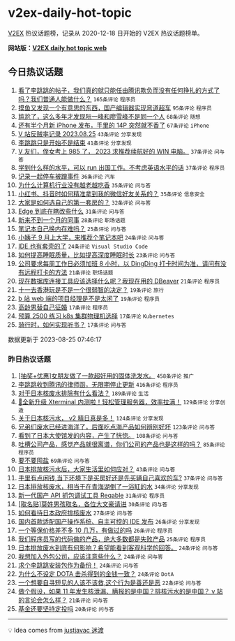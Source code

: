 # v2ex-daily-hot-topic

[V2EX](https://www.v2ex.com/) 热议话题榜，记录从 2020-12-18 日开始的 V2EX 热议话题榜单。

**网站版：[V2EX daily hot topic web](https://boojack.github.io/v2ex-daily-hot-topic-web/)**

## 今日热议话题

<!-- TODAY BEGIN -->

1. [看了李跳跳的帖子，我们真的就只能任由腾讯欺负而没有任何挣扎的方式了吗？我们普通人能做什么？](https://www.v2ex.com/t/968150) `165条评论` `程序员`
1. [摸鱼又发现一个有意思的东西，国产编辑器实现弯道超车](https://www.v2ex.com/t/968207) `95条评论` `程序员`
1. [尴尬了，这么多年才发现阮一峰和廖雪峰不是同一个人](https://www.v2ex.com/t/968159) `68条评论` `随想`
1. [还有半个月新 iPhone 发布，手里的 14P 突然就不香了](https://www.v2ex.com/t/968177) `67条评论` `iPhone`
1. [V 站反贼率记录 2023.08.25](https://www.v2ex.com/t/968265) `43条评论` `分享发现`
1. [李跳跳只是开始不是结束](https://www.v2ex.com/t/968145) `41条评论` `分享发现`
1. [V 友们，侄女考上 985 了， 2023 求推荐续航好的 WIN 电脑。](https://www.v2ex.com/t/968264) `37条评论` `问与答`
1. [学到什么样的水平，可以 run 出国工作。不考虑英语水平的话](https://www.v2ex.com/t/968251) `37条评论` `程序员`
1. [记录一起停车被蹭事件](https://www.v2ex.com/t/968176) `36条评论` `汽车`
1. [为什么计算机行业没有越老越吃香](https://www.v2ex.com/t/968237) `35条评论` `问与答`
1. [小红书、抖音时如何精准拿到我的微信好友关系的？](https://www.v2ex.com/t/968144) `35条评论` `信息安全`
1. [大家是如何选自己的第一套房的？](https://www.v2ex.com/t/968181) `32条评论` `问与答`
1. [Edge 到底在瞎改些什么](https://www.v2ex.com/t/968155) `31条评论` `问与答`
1. [新来不到一个月的同事](https://www.v2ex.com/t/968226) `28条评论` `职场话题`
1. [笔记本自己换内存难吗？](https://www.v2ex.com/t/968236) `25条评论` `问与答`
1. [小姨子 9 月上大学，来推荐个笔记本吧](https://www.v2ex.com/t/968227) `24条评论` `问与答`
1. [IDE 也有套壳的了](https://www.v2ex.com/t/968174) `24条评论` `Visual Studio Code`
1. [如何提高睡眠质量，比如提高深度睡眠时长](https://www.v2ex.com/t/968153) `23条评论` `问与答`
1. [公司要求每周工作日必须加班 8 小时，以 DingDing 打卡时间为准，请问有没有远程打卡的方法](https://www.v2ex.com/t/968182) `21条评论` `职场话题`
1. [现在数据库连接工具应该选择什么呢？我现在用的 DBeaver](https://www.v2ex.com/t/968163) `21条评论` `程序员`
1. [十一去香港玩是不是一个很弱智的决定？](https://www.v2ex.com/t/968291) `19条评论` `旅行`
1. [b 站 web 端的项目经理是不是太闲了](https://www.v2ex.com/t/968211) `19条评论` `程序员`
1. [高龄男替自己征婚](https://www.v2ex.com/t/968271) `17条评论` `程序员`
1. [预算 2500 练习 k8s 集群物理机选择](https://www.v2ex.com/t/968225) `17条评论` `Kubernetes`
1. [骑行时，如何实现听书？](https://www.v2ex.com/t/968220) `17条评论` `问与答`

数据更新于 2023-08-25 07:46:17

<!-- TODAY END -->

### 昨日热议话题

<!-- YESTERDAY BEGIN -->

1. [[抽奖+优惠]女朋友做了一款超好用的固体洗发水。](https://www.v2ex.com/t/967824) `458条评论` `推广`
1. [李跳跳收到腾讯的律师函，无限期停止更新](https://www.v2ex.com/t/967813) `416条评论` `程序员`
1. [对于日本核废水排除有什么看法？](https://www.v2ex.com/t/967976) `189条评论` `生活`
1. [🎉全新升级 Xterminal 内测啦！轻松管理服务器，效率拉满！](https://www.v2ex.com/t/967928) `129条评论` `分享创造`
1. [关于日本核污水， v2 精日真是多！](https://www.v2ex.com/t/968048) `124条评论` `分享发现`
1. [兄弟们废水已经进海洋了，后面吃点海产品如何辨别好坏](https://www.v2ex.com/t/967950) `123条评论` `问与答`
1. [看到了日本大使馆发的内容，产生了恍惚。](https://www.v2ex.com/t/967995) `108条评论` `问与答`
1. [吐槽公司产品，感觉产品就很离谱，你们公司的产品也是这样的吗？](https://www.v2ex.com/t/967873) `85条评论` `程序员`
1. [要不要囤盐](https://www.v2ex.com/t/967832) `69条评论` `问与答`
1. [日本排放核污水后，大家生活里如何应对？](https://www.v2ex.com/t/967945) `43条评论` `问与答`
1. [手里有点闲钱,当下环境下是买房好还是先买辆自己喜欢的车?](https://www.v2ex.com/t/967990) `37条评论` `问与答`
1. [日本排放核废水，相当于在青海湖倒了一浴缸的水](https://www.v2ex.com/t/968127) `34条评论` `分享发现`
1. [新一代国产 API 抓包调试工具 Reqable](https://www.v2ex.com/t/968017) `31条评论` `程序员`
1. [[取名贴]莫姓男孩取名，各位大文豪请进](https://www.v2ex.com/t/968079) `30条评论` `问与答`
1. [如何看待日本政府排核废水](https://www.v2ex.com/t/967978) `27条评论` `问与答`
1. [国内首款适配国产操作系统、自主可控的 IDE 发布](https://www.v2ex.com/t/968064) `26条评论` `分享发现`
1. [一个等保价格差不多 10 几万，有做过的吗](https://www.v2ex.com/t/967816) `26条评论` `程序员`
1. [我们程序员写的代码做的产品，绝大多数都是失败产品](https://www.v2ex.com/t/968003) `25条评论` `程序员`
1. [日本排放废水到底有何影响？希望能看到客观科学的回答。](https://www.v2ex.com/t/968046) `24条评论` `问与答`
1. [我想加入外包公司，应该注意些什么？](https://www.v2ex.com/t/967923) `24条评论` `问与答`
1. [求个李跳跳安装包作为备份！](https://www.v2ex.com/t/967821) `24条评论` `问与答`
1. [为什么不设定 DOTA 击杀得到的金钱一致？](https://www.v2ex.com/t/967820) `24条评论` `DotA`
1. [一个想要自寻短见的人该不该救,这个行为是善还是恶](https://www.v2ex.com/t/968030) `22条评论` `问与答`
1. [做个假设，如果 11 年发生核泄漏、瞒报的是中国？排核污水的是中国？ v 站的言论会怎么样？](https://www.v2ex.com/t/968063) `21条评论` `问与答`
1. [基金还要坚持定投吗](https://www.v2ex.com/t/967892) `20条评论` `问与答`

<!-- YESTERDAY END -->

---

💡 Idea comes from [justjavac 迷渡](https://github.com/justjavac/)
